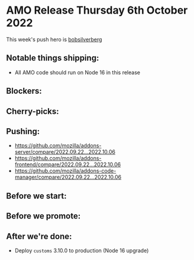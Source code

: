 # AMO Release Thursday 6th October 2022

This week's push hero is [bobsilverberg](https://github.com/bobsilverberg)

## Notable things shipping:
- All AMO code should run on Node 16 in this release

## Blockers:

## Cherry-picks:

## Pushing:

- https://github.com/mozilla/addons-server/compare/2022.09.22...2022.10.06
- https://github.com/mozilla/addons-frontend/compare/2022.09.22...2022.10.06
- https://github.com/mozilla/addons-code-manager/compare/2022.09.22...2022.10.06

## Before we start:

## Before we promote:

## After we're done:
- Deploy `customs` 3.10.0 to production (Node 16 upgrade)
